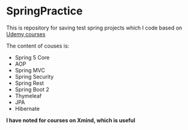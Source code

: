 # SpringPractice
This is repository for saving test spring projects which I code based on [Udemy courses](https://www.udemy.com/course/spring-hibernate-tutorial/learn/lecture/8974710#overview)

The content of couses is:

- Spring 5 Core
- AOP
- Spring MVC
- Spring Security
- Spring Rest
- Spring Boot 2
- Thymeleaf
- JPA
- Hibernate

**I have noted for courses on Xmind, which is useful**

